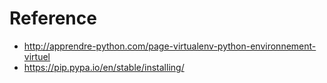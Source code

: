 # Reference

* http://apprendre-python.com/page-virtualenv-python-environnement-virtuel
* https://pip.pypa.io/en/stable/installing/